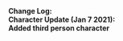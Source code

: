 <html>
  <body>
  <b>
  Change Log: <br>
    Character Update (Jan 7 2021): <br>
    Added third person character
    </b>
  </body>
</html>
